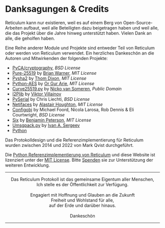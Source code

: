 # Danksagungen & Credits
Reticulum kann nur existieren, weil es auf einem Berg von Open-Source-Arbeiten aufbaut, weil alle Beteiligten dazu beigetragen haben und weil alle, die das Projekt über die Jahre hinweg unterstützt haben. Vielen Dank an alle, die geholfen haben.

Eine Reihe anderer Module und Projekte sind entweder Teil von Reticulum oder werden von Reticulum verwendet. Ein herzliches Dankeschön an die Autoren und Mitwirkenden der folgenden Projekte:

- [PyCA/cryptography](https://github.com/pyca/cryptography), *BSD License*
- [Pure-25519](https://github.com/warner/python-pure25519) by [Brian Warner](https://github.com/warner), *MIT License*
- [Pysha2](https://github.com/thomdixon/pysha2) by [Thom Dixon](https://github.com/thomdixon), *MIT License*
- [Python-AES](https://github.com/orgurar/python-aes) by [Or Gur Arie](https://github.com/orgurar), *MIT License*
- [Curve25519.py](https://gist.github.com/nickovs/cc3c22d15f239a2640c185035c06f8a3#file-curve25519-py) by [Nicko van Someren](https://gist.github.com/nickovs), *Public Domain*
- [I2Plib](https://github.com/l-n-s/i2plib) by [Viktor Villainov](https://github.com/l-n-s)
- [PySerial](https://github.com/pyserial/pyserial) by Chris Liechti, *BSD License*
- [Netifaces](https://github.com/al45tair/netifaces) by [Alastair Houghton](https://github.com/al45tair), *MIT License*
- [Configobj](https://github.com/DiffSK/configobj) by Michael Foord, Nicola Larosa, Rob Dennis & Eli Courtwright, *BSD License*
- [Six](https://github.com/benjaminp/six) by [Benjamin Peterson](https://github.com/benjaminp), *MIT License*
- [Umsgpack.py](https://github.com/vsergeev/u-msgpack-python) by [Ivan A. Sergeev](https://github.com/vsergeev)
- [Python](https://www.python.org)

Das Protokolldesign und die Referenzimplementierung für Reticulum wurden zwischen 2014 und 2022 von Mark Qvist durchgeführt.

Die [Python Referenzimplementierung von Reticulum](https://github.com/markqvist/reticulum) und diese Website ist lizenziert unter der [MIT License](license.html). Bitte <a href="donate.html">Spenden</a> sie zur Unterstützung der weiteren Entwicklung.

----------------

<center>Das Reticulum Protokoll ist das gemeinsame Eigentum aller Menschen,<br/>Ich stelle es der Öffentlichkeit zur Verfügung.<br/><br/>Engagiert mit Hoffnung und Glauben an die Zukunft<br/>Freiheit und Wohlstand für alle,<br/>auf der Erde und darüber hinaus.<br/><br/>Dankeschön</center>

----------------